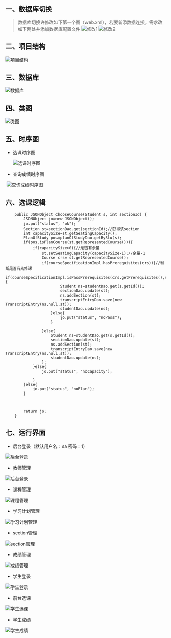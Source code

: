一、数据库切换
------- 
> 数据库切换许修改如下第一个图（web.xml），若要新添数据连接，需求改如下两处并添加数据库配置文件
![修改1](https://github.com/DeathKL/mis2/blob/master/guitarV3/Img/11.png)
![修改2](https://github.com/DeathKL/mis2/blob/master/guitarV3/Img/12.png)

二、项目结构
------- 
![项目结构](https://github.com/DeathKL/mis2/blob/master/SRS/Img/%E9%A1%B9%E7%9B%AE%E7%BB%93%E6%9E%84.png)

三、数据库
------- 
![数据库](https://github.com/DeathKL/mis2/blob/master/SRS/Img/database.png)

四、类图
------- 
![类图](https://github.com/DeathKL/mis2/blob/master/SRS/Img/%E7%B1%BB%E5%9B%BE.png)


五、时序图
------- 
- 选课时序图

  ![选课时序图](https://github.com/DeathKL/mis2/blob/master/SRS/Img/%E9%80%89%E8%AF%BE%E6%97%B6%E5%BA%8F%E5%9B%BE.png)
  
- 查询成绩时序图

  ![查询成绩时序图](https://github.com/DeathKL/mis2/blob/master/SRS/Img/%E6%9F%A5%E8%AF%A2%E6%88%90%E7%BB%A9%E6%97%B6%E5%BA%8F%E5%9B%BE.png)

六、选课逻辑
------- 
  
```
	public JSONObject chooseCourse(Student s, int sectionId) {	
		JSONObject jo=new JSONObject();			
		jo.put("status", "ok");
		Section st=sectionDao.get(sectionId);//获得该section
		int capacitySize=st.getSeatingCapacity();
		PlanOfStudy pos=planOfStudyDao.getByStu(s);
		if(pos.isPlanCourse(st.getRepresentedCourse())){
			if(capacitySize>0){//是否有余量
				st.setSeatingCapacity(capacitySize-1);//余量-1
				Course crs= st.getRepresentedCourse();
				if(courseSpecificationImpl.hasPrerequisites(crs)){//判断是否有先修课
					if(courseSpecificationImpl.isPassPrerequisites(crs.getPrerequisites(),s)){
						Student ns=studentDao.get(s.getId());
						sectionDao.update(st);
						ns.addSection(st);
						transcriptEntryDao.save(new TranscriptEntry(ns,null,st));						
						studentDao.update(ns);					
					}else{
						jo.put("status", "noPass");
					}
					
				}else{
					Student ns=studentDao.get(s.getId());
					sectionDao.update(st);
					ns.addSection(st);
					transcriptEntryDao.save(new TranscriptEntry(ns,null,st));						
					studentDao.update(ns);				
				};
			}else{
				jo.put("status", "noCapacity");
				
			}
		}else{
			jo.put("status", "noPlan");
		}
		
		

		return jo;
	}
```

七、运行界面
------- 
- 后台登录（默认用户名：sa 密码：1）

![后台登录](https://github.com/DeathKL/mis2/blob/master/SRS/Img/pro_login.png)

- 教师管理

![后台登录](https://github.com/DeathKL/mis2/blob/master/SRS/Img/professor.png)

- 课程管理

![课程管理](https://github.com/DeathKL/mis2/blob/master/SRS/Img/course.png)

- 学习计划管理

![学习计划管理](https://github.com/DeathKL/mis2/blob/master/SRS/Img/plan.png)

- section管理

![section管理](https://github.com/DeathKL/mis2/blob/master/SRS/Img/section.png)

- 成绩管理

![成绩管理](https://github.com/DeathKL/mis2/blob/master/SRS/Img/setGrade.png)



- 学生登录

![学生登录](https://github.com/DeathKL/mis2/blob/master/SRS/Img/stu_login.png)

- 前台选课

![学生选课](https://github.com/DeathKL/mis2/blob/master/SRS/Img/stu_section.png)

- 学生成绩

![学生成绩](https://github.com/DeathKL/mis2/blob/master/SRS/Img/transcript.png)
